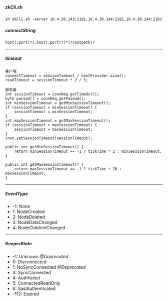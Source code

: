 

##### zkCli.sh
    sh zkCli.sh -server 10.4.30.143:2181,10.4.30.144:2181,10.4.30.144:2183

##### connectString
    host(:port)?(,host(:port)?)*(/rootpath)?

***

##### timeout
    客户端
    connectTimeout = sessionTimeout / hostProvider.size();
    readTimeout = sessionTimeout * 2 / 3;
    
    服务器
    int sessionTimeout = connReq.getTimeOut();
    byte passwd[] = connReq.getPasswd();
    int minSessionTimeout = getMinSessionTimeout();
    if (sessionTimeout < minSessionTimeout) {
        sessionTimeout = minSessionTimeout;
    }
    int maxSessionTimeout = getMaxSessionTimeout();
    if (sessionTimeout > maxSessionTimeout) {
        sessionTimeout = maxSessionTimeout;
    }
    cnxn.setSessionTimeout(sessionTimeout);
    
    public int getMinSessionTimeout() {
        return minSessionTimeout == -1 ? tickTime * 2 : minSessionTimeout;
    }

    public int getMaxSessionTimeout() {
        return maxSessionTimeout == -1 ? tickTime * 20 : maxSessionTimeout;
    }

***

##### EventType
* -1: None
* 1: NodeCreated
* 2: NodeDeleted
* 3: NodeDataChanged
* 4: NodeChildrenChanged

***

##### KeeperState
* -1: Unknown *@Deprecated*
* 0: Disconnected
* 1: NoSyncConnected *@Deprecated*
* 3: SyncConnected
* 4: AuthFailed
* 5: ConnectedReadOnly
* 6: SaslAuthenticated
* -112: Expired